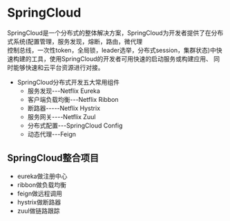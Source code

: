 # SpringCloud
SpringCloud是一个分布式的整体解决方案，SpringCloud为开发者提供了在分布式系统(配置管理，服务发现，熔断，路由，微代理  
控制总线，一次性token，全局锁，leader选举，分布式session，集群状态)中快速构建的工具，使用SpringCloud的开发者可用快速的启动服务或构建应用、
同时能够快速和云平台资源进行对接。
- SpringCloud分布式开发五大常用组件
  -   服务发现---Netflix Eureka
  -   客户端负载均衡---Netflix Ribbon
  -   断路器-----Netflix Hystrix
  -   服务网关----Netflix Zuul
  -   分布式配置---SpringCloud Config
  -   动态代理---Feign 
  
  
  
## SpringCloud整合项目
- eureka做注册中心
- ribbon做负载均衡
- feign做远程调用
- hystrix做断路器
- zuul做链路跟踪